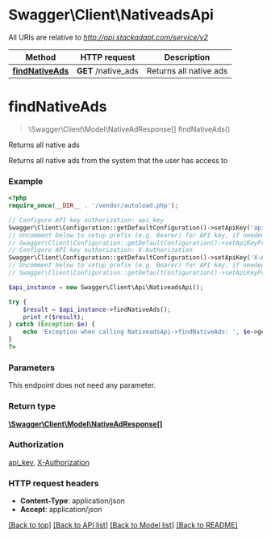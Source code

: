 # Swagger\Client\NativeadsApi

All URIs are relative to *http://api.stackadapt.com/service/v2*

Method | HTTP request | Description
------------- | ------------- | -------------
[**findNativeAds**](NativeadsApi.md#findNativeAds) | **GET** /native_ads | Returns all native ads


# **findNativeAds**
> \Swagger\Client\Model\NativeAdResponse[] findNativeAds()

Returns all native ads

Returns all native ads from the system that the user has access to

### Example
```php
<?php
require_once(__DIR__ . '/vendor/autoload.php');

// Configure API key authorization: api_key
Swagger\Client\Configuration::getDefaultConfiguration()->setApiKey('api_key', 'YOUR_API_KEY');
// Uncomment below to setup prefix (e.g. Bearer) for API key, if needed
// Swagger\Client\Configuration::getDefaultConfiguration()->setApiKeyPrefix('api_key', 'Bearer');
// Configure API key authorization: X-Authorization
Swagger\Client\Configuration::getDefaultConfiguration()->setApiKey('X-Authorization', 'YOUR_API_KEY');
// Uncomment below to setup prefix (e.g. Bearer) for API key, if needed
// Swagger\Client\Configuration::getDefaultConfiguration()->setApiKeyPrefix('X-Authorization', 'Bearer');

$api_instance = new Swagger\Client\Api\NativeadsApi();

try {
    $result = $api_instance->findNativeAds();
    print_r($result);
} catch (Exception $e) {
    echo 'Exception when calling NativeadsApi->findNativeAds: ', $e->getMessage(), PHP_EOL;
}
?>
```

### Parameters
This endpoint does not need any parameter.

### Return type

[**\Swagger\Client\Model\NativeAdResponse[]**](../Model/NativeAdResponse.md)

### Authorization

[api_key](../../README.md#api_key), [X-Authorization](../../README.md#X-Authorization)

### HTTP request headers

 - **Content-Type**: application/json
 - **Accept**: application/json

[[Back to top]](#) [[Back to API list]](../../README.md#documentation-for-api-endpoints) [[Back to Model list]](../../README.md#documentation-for-models) [[Back to README]](../../README.md)

